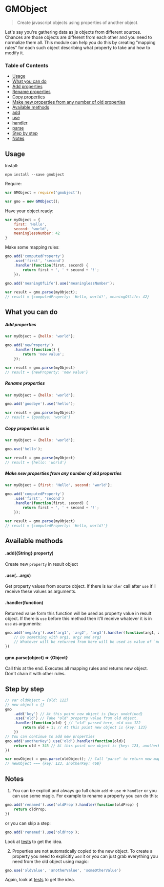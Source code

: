 # GMObject
> Create javascript objects using properties of another object.

Let's say you're gathering data as js objects from different sources. Chances are those objects are different from each other and you need to normalize them all.
This module can help you do this by creating "mapping rules" for each such object describing what property to take and how to modify it.

### Table of Contents

- [Usage](#usage)
- [What you can do](#what-you-can-do)
 - [Add properties](#add-properties)
 - [Rename properties](#rename-properties)
 - [Copy properties](#copy-properties-as-is)
 - [Make new properties from any number of old properties](#make-new-properties-from-any-number-of-old-properties)
- [Available methods](#available-methods)
 - [add](#addstring-property)
 - [use](#useargs)
 - [handler](#handlerfunction)
 - [parse](#gmoparseobject--object)
- [Step by step](#step-by-step)
- [Notes](#notes)


## Usage
Install:
```shell
npm install --save gmobject
```

Require:
```javascript
var GMObject = require('gmobject');

var gmo = new GMObject();
```

Have your object ready:
```javascript
var myObject = {
    first: 'Hello',
    second: 'world',
    meaninglessNumber: 42
}
```

Make some mapping rules:
```javascript
gmo.add('computedProperty')
    .use('first', 'second')
    .handler(function(first, second) {
        return first + ', ' + second + '!';
    });
  
gmo.add('meaningOfLife').use('meaninglessNumber');

var result = gmo.parse(myObject);
// result = {computedProperty: 'Hello, world!', meaningOfLife: 42}
```

## What you can do
##### Add properties
```javascript
var myObject = {hello: 'world'};

gmo.add('newProperty')
    .handler(function() {
        return 'new value';
    });

var result = gmo.parse(myObject)
// result = {newProperty: 'new value'}
```

##### Rename properties
```javascript
var myObject = {hello: 'world'};

gmo.add('goodbye').use('hello');

var result = gmo.parse(myObject)
// result = {goodbye: 'world'}
```

##### Copy properties as is
```javascript
var myObject = {hello: 'world'};

gmo.use('hello');

var result = gmo.parse(myObject)
// result = {hello: 'world'}
```

##### Make new properties from any number of old properties
```javascript
var myObject = {first: 'Hello', second: 'world'};

gmo.add('computedProperty')
    .use('first', 'second')
    .handler(function(first, second) {
        return first + ', ' + second + '!';
    });

var result = gmo.parse(myObject)
// result = {computedProperty: 'Hello, world!'}
```

## Available methods
#### .add({String} property)
Create new `property` in result object

#### .use(...args)
Get property values from source object. If there is `handler` call after `use` it'll receive these values as arguments.

#### .handler(function)
Returned value form this function will be used as property value in result object.
If there is `use` before this method then it'll receive whatever it is in `use` as arguments:
```javascript
gmo.add('megaArg').use('arg1', 'arg2', 'arg3').handler(function(arg1, arg2, arg3) {
    // Do something with arg1, arg2 and arg3
    // Whatever will be returned from here will be used as value of `megaArg` property
})
```

#### gmo.parse(object) => {Object}
Call this at the end. Executes all mapping rules and returns new object. Don't chain it with other rules.

## Step by step
```javascript
// var oldObject = {old: 122}
// new object = {}
gmo
    .add('key') // At this point new object is {key: undefined}
    .use('old') // Take "old" property value from old object.
    .handler(function(old) { // "old" passed here, old === 122
        return old + 1; // At this point new object is {key: 123}
    })
// You can continue to add new properties
gmo.add('anotherKey').use('old').handler(function(old){
    return old + 345 // At this point new object is {key: 123, anotherKey: 468}
})

var newObject = gmo.parse(oldObject); // Call "parse" to return new mapped object
// newObject === {key: 123, anotherKey: 468}
```
## Notes
1. You can be explicit and always go full chain `add` => `use` => `handler` or you can use some magic.
For example to rename a property you can do this:
```javascript
gmo.add('renamed').use('oldProp').handler(function(oldProp) {
    return oldProp;
})
```
or you can skip a step:
```javascript
gmo.add('renamed').use('oldProp');
```
Look at [tests](https://github.com/VFK/gmobject/blob/master/test/test.js) to get the idea.

2. Properties are not automatically copied to the new object. To create a property you need to explicitly `add` it or you can just grab everything you need from the old object using magic:
```javascript
gmo.use('oldValue', 'anotherValue', 'someOtherValue')
```
Again, look at [tests](https://github.com/VFK/gmobject/blob/master/test/test.js) to get the idea.